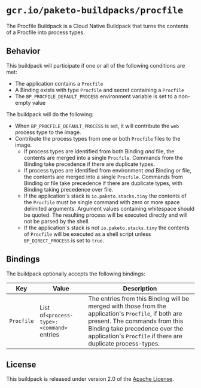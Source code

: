 # `gcr.io/paketo-buildpacks/procfile`
The Procfile Buildpack is a Cloud Native Buildpack that turns the contents of a Procfile into process types.

## Behavior
This buildpack will participate if one or all of the following conditions are met:

* The application contains a `Procfile`
* A Binding exists with type `Procfile` and secret containing a `Procfile`
* The `BP_PROCFILE_DEFAULT_PROCESS` environment variable is set to a non-empty value

The buildpack will do the following:

* When `BP_PROCFILE_DEFAULT_PROCESS` is set, it will contribute the `web` process type to the image.
* Contribute the process types from one or both `Procfile` files to the image.
  * If process types are identified from both Binding _and_ file, the contents are merged into a single `Procfile`. Commands from the Binding take precedence if there are duplicate types.
  * If process types are identified from environment _and_ Binding _or_ file, the contents are merged into a single `Procfile`. Commands from Binding or file take precedence if there are duplicate types, with Binding taking precedence over file.
  * If the application's stack is `io.paketo.stacks.tiny` the contents of the `Procfile` must be single command with zero or more space delimited arguments. Argument values containing whitespace should be quoted. The resulting process will be executed directly and will not be parsed by the shell.
  * If the application's stack is not `io.paketo.stacks.tiny` the contents of `Procfile` will be executed as a shell script unless `BP_DIRECT_PROCESS` is set to `true`.

## Bindings

The buildpack optionally accepts the following bindings:

|Key                   | Value   | Description
|----------------------|---------|------------
|`Procfile` |List of`<process-type>: <command>` entries | The entries from this Binding will be merged with those from the application's `Procfile`, if both are present. The commands from this Binding take precedence over the application's `Procfile` if there are duplicate process-types.



## License
This buildpack is released under version 2.0 of the [Apache License][a].

[a]: http://www.apache.org/licenses/LICENSE-2.0


